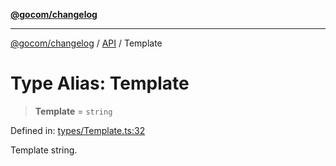 [**@gocom/changelog**](../README.md)

***

[@gocom/changelog](../README.md) / [API](../Public/API.md) / Template

# Type Alias: Template

> **Template** = `string`

Defined in: [types/Template.ts:32](https://github.com/gocom/changelog/blob/dfbd85c4c9fd82309397c2119164c582a7910c7e/src/types/Template.ts#L32)

Template string.
